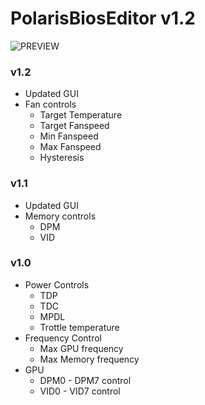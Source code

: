 # PolarisBiosEditor v1.2
![PREVIEW](http://fs5.directupload.net/images/160704/6ilbfm5w.jpg)

### v1.2
- Updated GUI
- Fan controls
  - Target Temperature
  - Target Fanspeed
  - Min Fanspeed
  - Max Fanspeed
  - Hysteresis

### v1.1
- Updated GUI
- Memory controls
  - DPM
  - VID

### v1.0
- Power Controls
  - TDP
  - TDC
  - MPDL
  - Trottle temperature
- Frequency Control
  - Max GPU frequency
  - Max Memory frequency
- GPU
  - DPM0 - DPM7 control
  - VID0 - VID7 control
